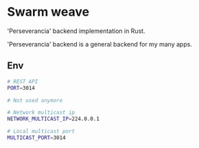 # Swarm weave

'Perseverancia' backend implementation in Rust.

'Perseverancia' backend is a general backend for my many apps.

<!--
Original goal:
Attempt to build a distributed computing / systems in rust.
-->

## Env

```bash
# REST API
PORT=3014

# Not used anymore

# Network multicast ip
NETWORK_MULTICAST_IP=224.0.0.1

# Local multicast port
MULTICAST_PORT=3014
```

